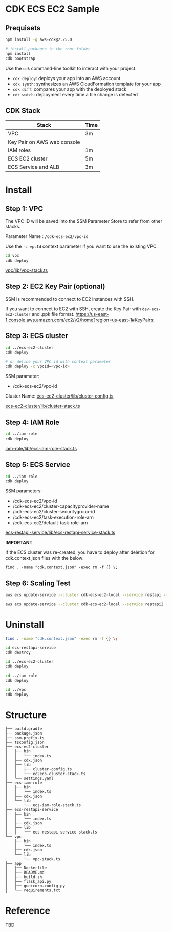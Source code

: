 # CDK ECS EC2 Sample

## Prequisets

```bash
npm install -g aws-cdk@2.25.0

# install packages in the root folder
npm install
cdk bootstrap
```

Use the `cdk` command-line toolkit to interact with your project:

* `cdk deploy`: deploys your app into an AWS account
* `cdk synth`: synthesizes an AWS CloudFormation template for your app
* `cdk diff`: compares your app with the deployed stack
* `cdk watch`: deployment every time a file change is detected

## CDK Stack

| Stack                         | Time    |
|-------------------------------|---------|
| VPC                           | 3m      |
| Key Pair on AWS web console   |         |
| IAM roles                     | 1m      |
| ECS EC2 cluster               | 5m      |
| ECS Service and ALB           | 3m      |

# Install

## Step 1: VPC

The VPC ID will be saved into the SSM Parameter Store to refer from other stacks.

Parameter Name : `/cdk-ecs-ec2/vpc-id`

Use the `-c vpcId` context parameter if you want to use the existing VPC.

```bash
cd vpc
cdk deploy
```

[vpc/lib/vpc-stack.ts](./vpc/lib/vpc-stack.ts)

## Step 2: EC2 Key Pair (optional)

SSM is recommended to connect to EC2 instances with SSH.

If you want to connect to EC2 with SSH, create the Key Pair with `dev-ecs-ec2-cluster` and .ppk file format.
https://us-east-1.console.aws.amazon.com/ec2/v2/home?region=us-east-1#KeyPairs:

## Step 3: ECS cluster

```bash
cd ../ecs-ec2-cluster
cdk deploy 

# or define your VPC id with context parameter
cdk deploy -c vpcId=<vpc-id>
```

SSM parameter:

* /cdk-ecs-ec2/vpc-id

Cluster Name: [ecs-ec2-cluster/lib/cluster-config.ts](./ecs-ec2-cluster/lib/cluster-config.ts)

[ecs-ec2-cluster/lib/cluster-stack.ts](./ecs-ec2-cluster/lib/cluster-stack.ts)

## Step 4: IAM Role

```bash
cd ../iam-role
cdk deploy 
```

[iam-role/lib/ecs-iam-role-stack.ts](./iam-role/lib/ecs-iam-role-stack.ts)

## Step 5: ECS Service

```bash
cd ../iam-role
cdk deploy 
```

SSM parameters:

* /cdk-ecs-ec2/vpc-id
* /cdk-ecs-ec2/cluster-capacityprovider-name
* /cdk-ecs-ec2/cluster-securitygroup-id
* /cdk-ecs-ec2/task-execution-role-arn
* /cdk-ecs-ec2/default-task-role-arn

[ecs-restapi-service/lib/ecs-restapi-service-stack.ts](./ecs-restapi-service/lib/ecs-restapi-service-stack.ts)

**IMPORTANT**

If the ECS cluster was re-created, you have to deploy after deletion for cdk.context.json files with the below:

`find . -name "cdk.context.json" -exec rm -f {} \;`

## Step 6: Scaling Test

```bash
aws ecs update-service --cluster cdk-ecs-ec2-local --service restapi --desired-count 5

aws ecs update-service --cluster cdk-ecs-ec2-local --service restapi2 --desired-count 13

```

# Uninstall

```bash
find . -name "cdk.context.json" -exec rm -f {} \;

cd ecs-restapi-service
cdk destroy

cd ../ecs-ec2-cluster
cdk deploy

cd ../iam-role
cdk deploy

cd ../vpc
cdk deploy
```

# Structure


```
├── build.gradle
├── package.json
├── ssm-prefix.ts
├── tsconfig.json
├── ecs-ec2-cluster
│   ├── bin
│   │   └── index.ts
│   ├── cdk.json
│   ├── lib
│   │   ├── cluster-config.ts
│   │   └── ec2ecs-cluster-stack.ts
│   └── settings.yaml
├── ecs-iam-role
│   ├── bin
│   │   └── index.ts
│   ├── cdk.json
│   └── lib
│       └── ecs-iam-role-stack.ts
├── ecs-restapi-service
│   ├── bin
│   │   └── index.ts
│   ├── cdk.json
│   ├── lib
│   │   └── ecs-restapi-service-stack.ts
└── vpc
    ├── bin
    │   └── index.ts
    ├── cdk.json
    └── lib
        └── vpc-stack.ts
├── app
│   ├── Dockerfile
│   ├── README.md
│   ├── build.sh
│   ├── flask_api.py
│   ├── gunicorn.config.py
│   └── requirements.txt
```

# Reference

TBD
